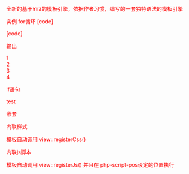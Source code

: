 
全新的基于Yii2的模板引擎，依据作者习惯，编写的一套独特语法的模板引擎

实例
for循环
[code]
<div php-each="<?php foreach ([1,2,3,4] as $a) ?>">
        <?=$a; ?>
</div>
[code]

输出
<div>
  1
</div>
<div>
  2
</div>
<div>
  3
</div>
<div>
  4
</div>


if语句
<div php-if="<?php (1==2) ?>">
  test
</div>


嵌套
<div php-if="<?php (1==2) ?>">
    <div php-each="<?php foreach ([1,2,3,4] as $a) ?>">
        <?=$a; ?>
    </div>
</div>


内联样式
<style php-style>
  body{color:red}
</style>
模板自动调用  view::registerCss()


内联js脚本
<script php-script php-script-pos="ready">
  alert(1);
</script>
模板自动调用  view::registerJs() 并且在 php-script-pos设定的位置执行
